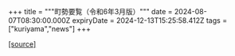 +++
title = """町勢要覧（令和6年3月版）"""
date = 2024-08-07T08:30:00.000Z
expiryDate = 2024-12-13T15:25:58.412Z
tags = ["kuriyama","news"]
+++


[[source]](https://www.town.kuriyama.hokkaido.jp/soshiki/28/9234.html)
